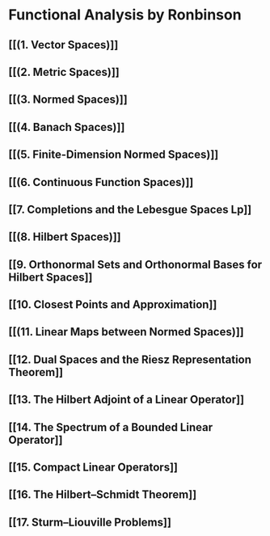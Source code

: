 
# Functional Analysis by Ronbinson


## [[(1. Vector Spaces)]]



## [[(2. Metric Spaces)]]



## [[(3. Normed Spaces)]]




## [[(4. Banach Spaces)]]




## [[(5. Finite-Dimension Normed Spaces)]]


## [[(6. Continuous Function Spaces)]]


## [[7.  Completions and the Lebesgue Spaces Lp]]


## [[(8. Hilbert Spaces)]]


## [[9. Orthonormal Sets and Orthonormal Bases for Hilbert Spaces]]

## [[10. Closest Points and Approximation]]

## [[(11. Linear Maps between Normed Spaces)]]

## [[12. Dual Spaces and the Riesz Representation Theorem]]


## [[13. The Hilbert Adjoint of a Linear Operator]]

## [[14. The Spectrum of a Bounded Linear Operator]]

## [[15. Compact Linear Operators]]


## [[16. The Hilbert–Schmidt Theorem]]

## [[17. Sturm–Liouville Problems]]